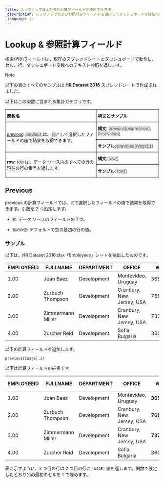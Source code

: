 ```yaml
---
title: ルックアップおよび参照計算フィールドを使用する方法
_description: ルックアップおよび参照計算フィールドを使用してダッシュボードの詳細情報を取得する方法を説明します。
_language: ja
---
```


# Lookup & 参照計算フィールド


検索/行列フィールドは、現在のスプレッドシートとダッシュボードで動作し、セル、行、ダッシュボード変数へのテキスト参照を返します。

>[!NOTE] 
>以下の表のすべてのサンプルは **HR Dataset 2016** スプレッドシートで作成されました。

以下はこの関数に含まれる集計カテゴリです。

<style type="text/css">
.tg  {border-collapse:collapse;border-spacing:0;}
.tg td{font-family:Arial, sans-serif;font-size:14px;padding:10px 5px;border-style:solid;border-width:1px;overflow:hidden;word-break:normal;border-color:black;}
.tg th{font-family:Arial, sans-serif;font-size:14px;font-weight:normal;padding:10px 5px;border-style:solid;border-width:1px;overflow:hidden;word-break:normal;border-color:black;}
.tg .tg-cly1{text-align:left;vertical-align:middle}
.tg .tg-yla0{font-weight:bold;text-align:left;vertical-align:middle}
.gray-snippet-cstm{color: #666;background-color: #ddd;}
</style>
<table class="tg">
  <tr>
    <th class="tg-yla0">関数名</th>
    <th class="tg-cly1"><span style="font-weight:bold">構文とサンプル</span></th>
  </tr>
  <tr>
    <td class="tg-cly1" rowspan="2"><a href="#calc-fields-previous">previous</a>: <span class="gray-snippet-cstm">previous</span> は、<span class="gray-snippet-cstm">式</span>として選択したフィールドの値で結果を取得できます。</td>
    <td class="tg-cly1"><span style="font-weight:bold">構文</span>: <span class="gray-snippet-cstm">previous({expression},{first value})</span></td>
  </tr>
  <tr>
    <td class="tg-cly1"><span style="font-weight:bold">サンプル</span>:<span class="gray-snippet-cstm"> previous([Wage],1)</span></td>
  </tr>
  <tr>
    <td class="tg-cly1" rowspan="2"><span style="font-weight:bold">row</span>: <span class="gray-snippet-cstm">row</span> は、データ ソース内のすべての行の現在の行の番号を返します。</td>
    <td class="tg-cly1"><span style="font-weight:bold">構文</span>:<span class="gray-snippet-cstm"> row()</span></td>
  </tr>
  <tr>
    <td class="tg-cly1"><span style="font-weight:bold">サンプル</span>:<span class="gray-snippet-cstm"> row()</span></td>
  </tr>
</table>

<a name='calc-fields-previous'></a>
## Previous

previous の計算フィールドでは、`式`で選択したフィールドの値で結果を取得できます。引数を 2 つ設定します。

  - `式`: データ ソースのフィールドの 1 つ。

  - `最初の値`: デフォルトで空の最初の行の値。

### サンプル

以下は、HR Dataset 2016.xlsx「Employees」シートを抽出したものです。

| EMPLOYEEID | FULLNAME          | DEPARTMENT  | OFFICE                    | WAGE     |
| ---------- | ----------------- | ----------- | ------------------------- | -------- |
| 1.00       | Joan Baez         | Development | Montevideo, Uruguay       | 36542.00 |
| 2.00       | Zurbuch Thompson  | Development | Cranbury, New Jersey, USA | 76865.00 |
| 3.00       | Zimmermann Miller | Development | Cranbury, New Jersey, USA | 73768.00 |
| 4.00       | Zurcher Reid      | Development | Sofia, Bulgaria           | 36018.00 |

以下の計算フィールドを追加します。

`previous([Wage],1)`

以下は計算フィールドの結果です。

| EMPLOYEEID | FULLNAME          | DEPARTMENT  | OFFICE                    | WAGE         | previous Field |
| ---------- | ----------------- | ----------- | ------------------------- | ------------ | -------------- |
| 1.00       | Joan Baez         | Development | Montevideo, Uruguay       | **36542.00** | **1.00**       |
| 2.00       | Zurbuch Thompson  | Development | Cranbury, New Jersey, USA | **76865.00** | **36542.00**   |
| 3.00       | Zimmermann Miller | Development | Cranbury, New Jersey, USA | **73768.00** | **76865.00**   |
| 4.00       | Zurcher Reid      | Development | Sofia, Bulgaria           | 36018.00     | **73768.00**   |

表に示すように、2 つ目の行は 2 つ目の行に `[WAGE]` 値を返します。関数で設定したとおり列の最初のセルを `1` で埋めます。
